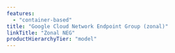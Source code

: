 ```yaml
---
features:
  - "container-based"
title: "Google Cloud Network Endpoint Group (zonal)"
linkTitle: "Zonal NEG"
productHierarchyTier: "model"
---
```

